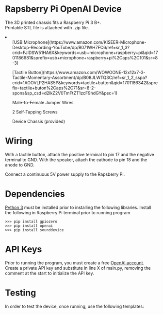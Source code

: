 # Rapsberry Pi OpenAI Device
The 3D printed chassis fits a Raspberry Pi 3 B+.  
Printable STL file is attached with .zip file.

<li>
  <ul>[USB Microphone](https://www.amazon.com/KISEER-Microphone-Desktop-Recording-YouTube/dp/B071WH7FC6/ref=sr_1_3?crid=FJIDSW51HA6X&keywords=usb+microphone+raspberry+pi&qid=1701186681&sprefix=usb+microphone+raspberry+pi%2Caps%2C101&sr=8-3)</ul>
  <ul>[Tactile Button](https://www.amazon.com/WOWOONE-12x12x7-3-Tactile-Momentary-Assortment/dp/B08JLWTQ3C/ref=sr_1_2_sspa?crid=1AOOVLP2HAS5P&keywords=tactile+button&qid=1701186342&sprefix=tactile+buton%2Caps%2C71&sr=8-2-spons&sp_csd=d2lkZ2V0TmFtZT1zcF9hdGY&psc=1)</ul>
  <ul>Male-to-Female Jumper Wires</ul>
  <ul>2 Self-Tapping Screws</ul>
  <ul>Device Chassis (provided)</ul>
</li>

# Wiring
With a tactile button, attach the positive terminal to pin 17 and the negative terminal to GND.
With the speaker, attach the cathode to pin 18 and the anode to GND.

Connect a continuous 5V power supply to the Rapsberry Pi.

# Dependencies
[Python 3](https://www.python.org/downloads/) must be installed prior to installing the following libraries.
Install the following in Raspberry Pi terminal prior to running program
```
>>> pip install gpiozero
>>> pip install openai
>>> pip install sounddevice
```

# API Keys
Prior to running the program, you must create a free [OpenAI account](https://openai.com/blog/openai-api).
Create a private API key and substitute in line X of main.py, removing the comment at the start to initialize the API key.

# Testing
In order to test the device, once running, use the following templates:

